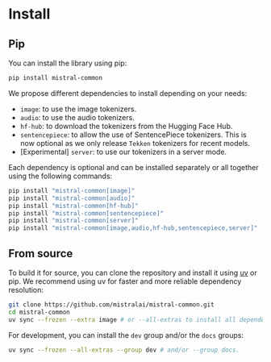 # Install

## Pip

You can install the library using pip:
```sh
pip install mistral-common
```

We propose different dependencies to install depending on your needs:
- `image`: to use the image tokenizers.
- `audio`: to use the audio tokenizers.
- `hf-hub`: to download the tokenizers from the Hugging Face Hub.
- `sentencepiece`: to allow the use of SentencePiece tokenizers. This is now optional as we only release `Tekken` tokenizers for recent models.
- \[Experimental\] `server`: to use our tokenizers in a server mode.

Each dependency is optional and can be installed separately or all together using the following commands:
```sh
pip install "mistral-common[image]"
pip install "mistral-common[audio]"
pip install "mistral-common[hf-hub]"
pip install "mistral-common[sentencepiece]"
pip install "mistral-common[server]"
pip install "mistral-common[image,audio,hf-hub,sentencepiece,server]"
```

## From source

To build it for source, you can clone the repository and install it using [uv](https://github.com/astral-sh/uv) or pip. We recommend using uv for faster and more reliable dependency resolution:
```sh
git clone https://github.com/mistralai/mistral-common.git
cd mistral-common
uv sync --frozen --extra image # or --all-extras to install all dependencies.
```

For development, you can install the `dev` group and/or the `docs` groups:
```sh
uv sync --frozen --all-extras --group dev # and/or --group docs.
```
